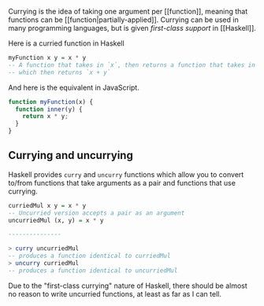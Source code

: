 Currying is the idea of taking one argument per [[function]], meaning that functions can be [[function|partially-applied]]. Currying can be used in many programming languages, but is given *first-class support* in [[Haskell]].

Here is a curried function in Haskell
```haskell
myFunction x y = x * y
-- A function that takes in `x`, then returns a function that takes in `y`
-- which then returns `x + y`
```

And here is the equivalent in JavaScript.
```js
function myFunction(x) {
  function inner(y) {
    return x * y;
  }
}
```

## Currying and uncurrying

Haskell provides `curry` and `uncurry` functions which allow you to convert to/from functions that take arguments as a pair and functions that use currying.

```haskell
curriedMul x y = x * y
-- Uncurried version accepts a pair as an argument
uncurriedMul (x, y) = x * y

---------------

> curry uncurriedMul  
-- produces a function identical to curriedMul
> uncurry curriedMul
-- produces a function identical to uncurriedMul
```

Due to the "first-class currying" nature of Haskell, there should be almost no reason to write uncurried functions, at least as far as I can tell.